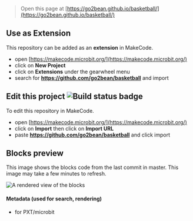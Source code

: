 
> Open this page at [https://go2bean.github.io/basketball/](https://go2bean.github.io/basketball/)

## Use as Extension

This repository can be added as an **extension** in MakeCode.

* open [https://makecode.microbit.org/](https://makecode.microbit.org/)
* click on **New Project**
* click on **Extensions** under the gearwheel menu
* search for **https://github.com/go2bean/basketball** and import

## Edit this project ![Build status badge](https://github.com/go2bean/basketball/workflows/MakeCode/badge.svg)

To edit this repository in MakeCode.

* open [https://makecode.microbit.org/](https://makecode.microbit.org/)
* click on **Import** then click on **Import URL**
* paste **https://github.com/go2bean/basketball** and click import

## Blocks preview

This image shows the blocks code from the last commit in master.
This image may take a few minutes to refresh.

![A rendered view of the blocks](https://github.com/go2bean/basketball/raw/master/.github/makecode/blocks.png)

#### Metadata (used for search, rendering)

* for PXT/microbit
<script src="https://makecode.com/gh-pages-embed.js"></script><script>makeCodeRender("{{ site.makecode.home_url }}", "{{ site.github.owner_name }}/{{ site.github.repository_name }}");</script>
